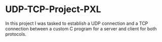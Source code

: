 # UDP-TCP-Project-PXL
In this project I was tasked to establish a UDP connection and a TCP connection between a custom C program for a server and client for both protocols.
